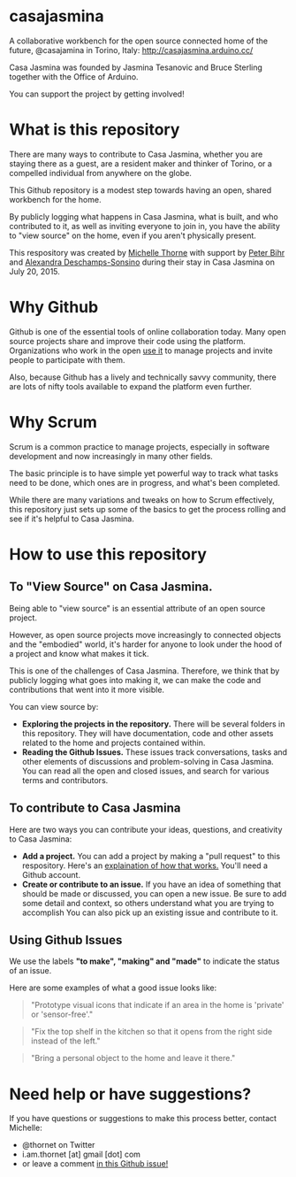 # casajasmina

A collaborative workbench for the open source connected home of the future, @casajamina in Torino, Italy: http://casajasmina.arduino.cc/ 

Casa Jasmina was founded by Jasmina Tesanovic and Bruce Sterling together with the Office of Arduino. 

You can support the project by getting involved!


# What is this repository

There are many ways to contribute to Casa Jasmina, whether you are staying there as a guest, are a resident maker and thinker of Torino, or a compelled individual from anywhere on the globe. 

This Github repository is a modest step towards having an open, shared workbench for the home. 

By publicly logging what happens in Casa Jasmina, what is built, and who contributed to it, as well as inviting everyone to join in, you have the ability to "view source" on the home, even if you aren't physically present. 

This respository was created by [Michelle Thorne](http://michellethorne.cc/2015/07/casa-jasmina-how-to-be-a-guest-in-an-open-source-connected-home/) with support by [Peter Bihr](http://www.thewavingcat.com/2015/07/22/visiting-casa-jasmina/) and [Alexandra Deschamps-Sonsino](http://designswarm.com/) during their stay in Casa Jasmina on July 20, 2015.

# Why Github

Github is one of the essential tools of online collaboration today. Many open source projects share and improve their code using the platform. Organizations who work in the open [use it](http://book.webmaker.org/) to manage projects and invite people to participate with them. 

Also, because Github has a lively and technically savvy community, there are lots of nifty tools available to expand the platform even further. 

# Why Scrum

Scrum is a common practice to manage projects, especially in software development and now increasingly in many other fields.

The basic principle is to have simple yet powerful way to track what tasks need to be done, which ones are in progress, and what's been completed. 

While there are many variations and tweaks on how to Scrum effectively, this repository just sets up some of the basics to get the process rolling and see if it's helpful to Casa Jasmina. 


# How to use this repository
    

## To "View Source" on Casa Jasmina. 

Being able to "view source" is an essential attribute of an open source project. 

However, as open source projects move increasingly to connected objects and the "embodied" world, it's harder for anyone to look under the hood of a project and know what makes it tick. 

This is one of the challenges of Casa Jasmina. Therefore, we think that by publicly logging what goes into making it, we can make the code and contributions that went into it more visible. 

You can view source by: 

* **Exploring the projects in the repository.** There will be several folders in this repository. They will have documentation, code and other assets related to the home and projects contained within. 
* **Reading the Github Issues.** These issues track conversations, tasks and other elements of discussions and problem-solving in Casa Jasmina. You can read all the open and closed issues, and search for various terms and contributors. 

## To contribute to Casa Jasmina

Here are two ways you can contribute your ideas, questions, and creativity to Casa Jasmina: 

* **Add a project.** You can add a project by making a "pull request" to this respository. Here's an [explaination of how that works.](https://help.github.com/articles/creating-a-pull-request/) You'll need a Github account. 
* **Create or contribute to an issue.** If you have an idea of something that should be made or discussed, you can open a new issue. Be sure to add some detail and context, so others understand what you are trying to accomplish You can also pick up an existing issue and contribute to it. 

## Using Github Issues

We use the labels **"to make", "making" and "made"** to indicate the status of an issue. 

Here are some examples of what a good issue looks like:

> "Prototype visual icons that indicate if an area in the home is 'private' or 'sensor-free'."

> "Fix the top shelf in the kitchen so that it opens from the right side instead of the left."

> "Bring a personal object to the home and leave it there."
 

# Need help or have suggestions?

If you have questions or suggestions to make this process better, contact Michelle:

* @thornet on Twitter
* i.am.thornet [at] gmail [dot] com
* or leave a comment [in this Github issue!](https://github.com/CasaJasmina/scrum/issues/17) 








